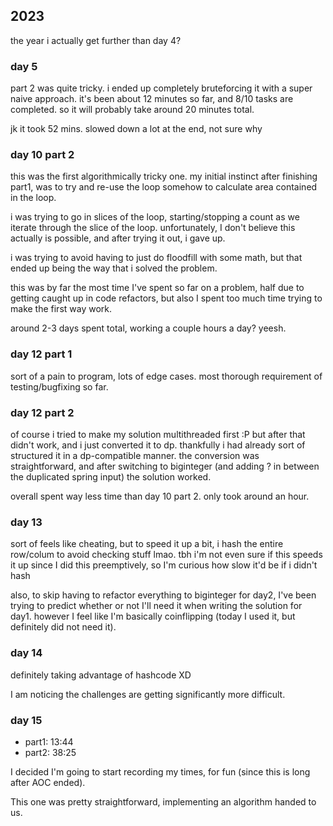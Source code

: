 ## 2023

the year i actually get further than day 4?

### day 5

part 2 was quite tricky. i ended up completely bruteforcing it with a super naive approach.
it's been about 12 minutes so far, and 8/10 tasks are completed. so it will probably take around
20 minutes total.

jk it took 52 mins. slowed down a lot at the end, not sure why

### day 10 part 2

this was the first algorithmically tricky one. my initial instinct after finishing part1, was to
try and re-use the loop somehow to calculate area contained in the loop.

i was trying to go in slices of the loop, starting/stopping a count as we iterate through the
slice of the loop. unfortunately, I don't believe this actually is possible, and after trying
it out, i gave up.

i was trying to avoid having to just do floodfill with some math, but that ended up being the way
that i solved the problem.

this was by far the most time I've spent so far on a problem, half due to getting caught up in
code refactors, but also I spent too much time trying to make the first way work.

around 2-3 days spent total, working a couple hours a day? yeesh.

### day 12 part 1

sort of a pain to program, lots of edge cases.
most thorough requirement of testing/bugfixing so far.

### day 12 part 2

of course i tried to make my solution multithreaded first :P but after that didn't work, and
i just converted it to dp. thankfully i had already sort of structured it in a dp-compatible
manner. the conversion was straightforward, and after switching to biginteger (and adding ?
in between the duplicated spring input) the solution worked.

overall spent way less time than day 10 part 2. only took around an hour.

### day 13

sort of feels like cheating, but to speed it up a bit, i hash the entire row/colum to avoid checking stuff lmao.
tbh i'm not even sure if this speeds it up since I did this preemptively, so I'm curious how slow it'd be if i didn't hash

also, to skip having to refactor everything to biginteger for day2, I've been trying to predict whether or not I'll need it when
writing the solution for day1. however I feel like I'm basically coinflipping (today I used it, but definitely did not need it).

### day 14

definitely taking advantage of hashcode XD

I am noticing the challenges are getting significantly more difficult.

### day 15

- part1: 13:44
- part2: 38:25

I decided I'm going to start recording my times, for fun (since this is long after AOC ended).

This one was pretty straightforward, implementing an algorithm handed to us.
